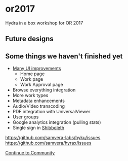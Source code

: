 # or2017
Hydra in a box workshop for OR 2017

## Future designs

## Some things we haven't finished yet
* [Many UI improvements](https://docs.google.com/presentation/d/1eI3acKTlZ-XEeAlo8OX3VEiUgWu-4ozam0WFLCaNEKk/edit?usp=sharing)
  * Home page
  * Work page
  * Work Approval page
* Browse everything integration
* More work types
* Metadata enhancements
* Audio/Video transcoding
* PDF integration with UniversalViewer
* User groups
* Google analytics integration (pulling stats)
* Single sign in [Shibboleth](https://shibboleth.net/) 

https://github.com/samvera-labs/hyku/issues
https://github.com/samvera/hyrax/issues

[Continue to Community](community.md)
